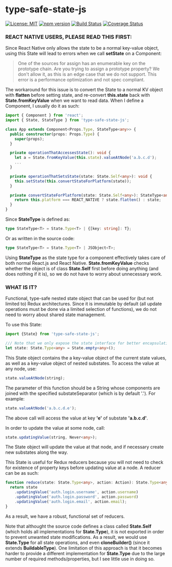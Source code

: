 # type-safe-state-js

[![License: MIT](https://img.shields.io/badge/License-MIT-yellow.svg)](https://opensource.org/licenses/MIT)
[![npm version](https://badge.fury.io/js/type-safe-state-js.svg?dummy=false)](https://badge.fury.io/js/type-safe-state-js?dummy=false)
[![Build Status](https://travis-ci.org/protoman92/type-safe-state-js.svg?branch=master&dummy=false)](https://travis-ci.org/protoman92/type-safe-state-js?dummy=false)
[![Coverage Status](https://coveralls.io/repos/github/protoman92/type-safe-state-js/badge.svg?branch=master&dummy=false)](https://coveralls.io/github/protoman92/type-safe-state-js?branch=master&dummy=false)

### REACT NATIVE USERS, PLEASE READ THIS FIRST:

Since React Native only allows the state to be a normal key-value object, using this State will lead to errors when we call **setState** on a Component:

> One of the sources for assign has an enumerable key on the prototype chain. Are you trying to assign a prototype property? We don't allow it, as this is an edge case that we do not support. This error is a performance optimization and not spec compliant.

The workaround for this issue is to convert the State to a normal KV object with **flatten** before setting state, and re-convert **this.state** back with **State.fromKeyValue** when we want to read data. When I define a Component, I usually do it as such:

```typescript
import { Component } from 'react';
import { State, StateType } from 'type-safe-state-js';

class App extends Component<Props.Type, StateType<any>> {
  public constructor(props: Props.Type) {
    super(props);
  }

  private operationThatAccessesState(): void {
    let a = State.fromKeyValue(this.state).valueAtNode('a.b.c.d');
    ...
  }

  private operationThatSetsState(state: State.Self<any>): void {
    this.setState(this.convertStateForPlatform(state));
  }

  private convertStateForPlatform(state: State.Self<any>): StateType<any> {
    return this.platform === REACT_NATIVE ? state.flatten() : state;
  }
}
```

Since **StateType** is defined as:

```typescript
type StateType<T> = State.Type<T> | {[key: string]: T};
```

Or as written in the source code:

```typescript
type StateType<T> = State.Type<T> | JSObject<T>;
```

Using **StateType** as the state type for a component effectively takes care of both normal React.js and React Native. **State.fromKeyValue** checks whether the object is of class **State.Self** first before doing anything (and does nothing if it is), so we do not have to worry about unnecessary work.

### WHAT IS IT?

Functional, type-safe nested state object that can be used for (but not limited to) Redux architectures. Since it is immutable by default (all update operations must be done via a limited selection of functions), we do not need to worry about shared state management.

To use this State:

```typescript
import {State} from 'type-safe-state-js';

/// Note that we only expose the state interface for better encapsulation.
let state: State.Type<any> = State.empty<any>();
```

This State object contains the a key-value object of the current state values, as well as a key-value object of nested substates. To access the value at any node, use:

```typescript
state.valueAtNode(string);
```

The parameter of this function should be a String whose components are joined with the specified substateSeparator (which is by default '.'). For example:

```typescript
state.valueAtNode('a.b.c.d.e');
```

The above call will access the value at key **'e'** of substate **'a.b.c.d'**.

In order to update the value at some node, call:

```typescript
state.updatingValue(string, Never<any>);
```

The State object will update the value at that node, and if necessary create new substates along the way.

This State is useful for Redux reducers because you will not need to check for existence of property keys before updating value at a node. A reducer can be as such:

```typescript
function reduce(state: State.Type<any>, action: Action): State.Type<any> {
  return state
    .updatingValue('auth.login.username', action.username)
    .updatingValue('auth.login.password', action.password)
    .updatingValue('auth.login.email', action.email);
}
```

As a result, we have a robust, functional set of reducers.

Note that althought the source code defines a class called **State.Self** (which holds all implementations for **State.Type**), it is not exported in order to prevent unwanted state modifications. As a result, we would use **State.Type** for all state operations, and even **cloneBuilder()** (since it extends **BuildableType**). One limitation of this approach is that it becomes harder to provide a different implementation for **State.Type** due to the large number of required methods/properties, but I see little use in doing so.
